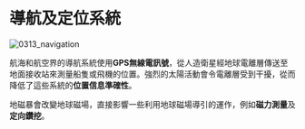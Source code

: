 # 導航及定位系統

![0313_navigation](./static/0313_navigation.png)

航海和航空界的導航系統使用**GPS無線電訊號**，從人造衛星經地球電離層傳送至地面接收站來測量船隻或飛機的位置。強烈的太陽活動會令電離層受到干擾，從而降低了這些系統的**位置信息準確性**。

地磁暴會改變地球磁場，直接影響一些利用地球磁場導引的運作，例如**磁力測量**及**定向鑽挖**。
